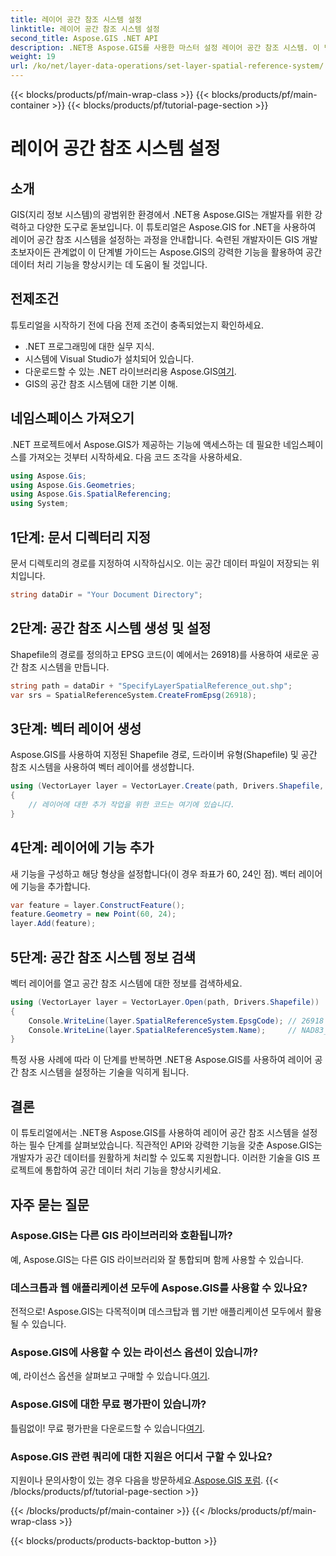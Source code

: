 ```yaml
---
title: 레이어 공간 참조 시스템 설정
linktitle: 레이어 공간 참조 시스템 설정
second_title: Aspose.GIS .NET API
description: .NET용 Aspose.GIS를 사용한 마스터 설정 레이어 공간 참조 시스템. 이 단계별 튜토리얼을 통해 GIS 프로젝트를 향상하세요.
weight: 19
url: /ko/net/layer-data-operations/set-layer-spatial-reference-system/
---
```


{{< blocks/products/pf/main-wrap-class >}}
{{< blocks/products/pf/main-container >}}
{{< blocks/products/pf/tutorial-page-section >}}

# 레이어 공간 참조 시스템 설정

## 소개
GIS(지리 정보 시스템)의 광범위한 환경에서 .NET용 Aspose.GIS는 개발자를 위한 강력하고 다양한 도구로 돋보입니다. 이 튜토리얼은 Aspose.GIS for .NET을 사용하여 레이어 공간 참조 시스템을 설정하는 과정을 안내합니다. 숙련된 개발자이든 GIS 개발 초보자이든 관계없이 이 단계별 가이드는 Aspose.GIS의 강력한 기능을 활용하여 공간 데이터 처리 기능을 향상시키는 데 도움이 될 것입니다.
## 전제조건
튜토리얼을 시작하기 전에 다음 전제 조건이 충족되었는지 확인하세요.
- .NET 프로그래밍에 대한 실무 지식.
- 시스템에 Visual Studio가 설치되어 있습니다.
-  다운로드할 수 있는 .NET 라이브러리용 Aspose.GIS[여기](https://releases.aspose.com/gis/net/).
- GIS의 공간 참조 시스템에 대한 기본 이해.
## 네임스페이스 가져오기
.NET 프로젝트에서 Aspose.GIS가 제공하는 기능에 액세스하는 데 필요한 네임스페이스를 가져오는 것부터 시작하세요. 다음 코드 조각을 사용하세요.
```csharp
using Aspose.Gis;
using Aspose.Gis.Geometries;
using Aspose.Gis.SpatialReferencing;
using System;
```
## 1단계: 문서 디렉터리 지정
문서 디렉토리의 경로를 지정하여 시작하십시오. 이는 공간 데이터 파일이 저장되는 위치입니다.
```csharp
string dataDir = "Your Document Directory";
```
## 2단계: 공간 참조 시스템 생성 및 설정
Shapefile의 경로를 정의하고 EPSG 코드(이 예에서는 26918)를 사용하여 새로운 공간 참조 시스템을 만듭니다.
```csharp
string path = dataDir + "SpecifyLayerSpatialReference_out.shp";
var srs = SpatialReferenceSystem.CreateFromEpsg(26918);
```
## 3단계: 벡터 레이어 생성
Aspose.GIS를 사용하여 지정된 Shapefile 경로, 드라이버 유형(Shapefile) 및 공간 참조 시스템을 사용하여 벡터 레이어를 생성합니다.
```csharp
using (VectorLayer layer = VectorLayer.Create(path, Drivers.Shapefile, srs))
{
    // 레이어에 대한 추가 작업을 위한 코드는 여기에 있습니다.
}
```
## 4단계: 레이어에 기능 추가
새 기능을 구성하고 해당 형상을 설정합니다(이 경우 좌표가 60, 24인 점). 벡터 레이어에 기능을 추가합니다.
```csharp
var feature = layer.ConstructFeature();
feature.Geometry = new Point(60, 24);
layer.Add(feature);
```
## 5단계: 공간 참조 시스템 정보 검색
벡터 레이어를 열고 공간 참조 시스템에 대한 정보를 검색하세요.
```csharp
using (VectorLayer layer = VectorLayer.Open(path, Drivers.Shapefile))
{
    Console.WriteLine(layer.SpatialReferenceSystem.EpsgCode); // 26918
    Console.WriteLine(layer.SpatialReferenceSystem.Name);     // NAD83_UTM_zone_18N
}
```
특정 사용 사례에 따라 이 단계를 반복하면 .NET용 Aspose.GIS를 사용하여 레이어 공간 참조 시스템을 설정하는 기술을 익히게 됩니다.
## 결론
이 튜토리얼에서는 .NET용 Aspose.GIS를 사용하여 레이어 공간 참조 시스템을 설정하는 필수 단계를 살펴보았습니다. 직관적인 API와 강력한 기능을 갖춘 Aspose.GIS는 개발자가 공간 데이터를 원활하게 처리할 수 있도록 지원합니다. 이러한 기술을 GIS 프로젝트에 통합하여 공간 데이터 처리 기능을 향상시키세요.
## 자주 묻는 질문
### Aspose.GIS는 다른 GIS 라이브러리와 호환됩니까?
예, Aspose.GIS는 다른 GIS 라이브러리와 잘 통합되며 함께 사용할 수 있습니다.
### 데스크톱과 웹 애플리케이션 모두에 Aspose.GIS를 사용할 수 있나요?
전적으로! Aspose.GIS는 다목적이며 데스크탑과 웹 기반 애플리케이션 모두에서 활용될 수 있습니다.
### Aspose.GIS에 사용할 수 있는 라이선스 옵션이 있습니까?
 예, 라이선스 옵션을 살펴보고 구매할 수 있습니다.[여기](https://purchase.aspose.com/buy).
### Aspose.GIS에 대한 무료 평가판이 있습니까?
 틀림없이! 무료 평가판을 다운로드할 수 있습니다[여기](https://releases.aspose.com/).
### Aspose.GIS 관련 쿼리에 대한 지원은 어디서 구할 수 있나요?
 지원이나 문의사항이 있는 경우 다음을 방문하세요.[Aspose.GIS 포럼](https://forum.aspose.com/c/gis/33).
{{< /blocks/products/pf/tutorial-page-section >}}

{{< /blocks/products/pf/main-container >}}
{{< /blocks/products/pf/main-wrap-class >}}

{{< blocks/products/products-backtop-button >}}
